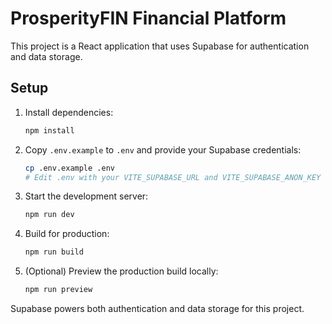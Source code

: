 # ProsperityFIN Financial Platform

This project is a React application that uses Supabase for authentication and data storage.

## Setup

1. Install dependencies:
   ```bash
   npm install
   ```
2. Copy `.env.example` to `.env` and provide your Supabase credentials:
   ```bash
   cp .env.example .env
   # Edit .env with your VITE_SUPABASE_URL and VITE_SUPABASE_ANON_KEY
   ```
3. Start the development server:
   ```bash
   npm run dev
   ```
4. Build for production:
   ```bash
   npm run build
   ```
5. (Optional) Preview the production build locally:
   ```bash
   npm run preview
   ```

Supabase powers both authentication and data storage for this project.
